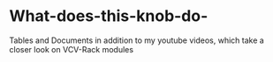 # What-does-this-knob-do-
Tables and Documents in addition to my youtube videos, which take a closer look on VCV-Rack modules
